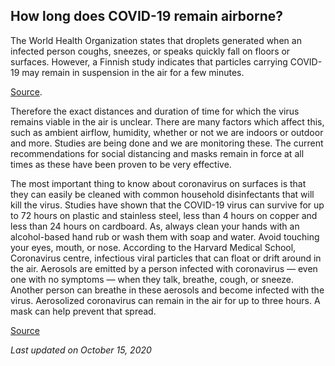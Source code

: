 ## How long does COVID-19 remain airborne?

The World Health Organization states that droplets generated when an infected person coughs, sneezes, or speaks quickly fall on floors or surfaces. However, a Finnish study indicates that particles carrying COVID-19 may remain in suspension in the air for a few minutes.

[Source](https://www.who.int/news-room/q-a-detail/q-a-coronaviruses).

Therefore the exact distances and duration of time for which the virus remains viable in the air is unclear. There are many factors which affect this, such as ambient airflow, humidity, whether or not we are indoors or outdoor and more. Studies are being done and we are monitoring these. The current recommendations for social distancing and masks remain in force at all times as these have been proven to be very effective.

The most important thing to know about coronavirus on surfaces is that they can easily be cleaned with common household disinfectants that will kill the virus. Studies have shown that the COVID-19 virus can survive for up to 72 hours on plastic and stainless steel, less than 4 hours on copper and less than 24 hours on cardboard.
As, always clean your hands with an alcohol-based hand rub or wash them with soap and water. Avoid touching your eyes, mouth, or nose. According to the Harvard Medical School, Coronavirus centre, infectious viral particles that can float or drift around in the air. Aerosols are emitted by a person infected with coronavirus — even one with no symptoms — when they talk, breathe, cough, or sneeze. Another person can breathe in these aerosols and become infected with the virus. Aerosolized coronavirus can remain in the air for up to three hours. A mask can help prevent that spread.

[Source](https://www.health.harvard.edu/diseases-and-conditions/coronavirus-resource-center#:~:text=Aerosols%20are%20emitted%20by%20a,for%20up%20to%20three%20hours)

_Last updated on October 15, 2020_
